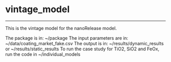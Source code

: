 # vintage_model

--------------------
This is the vintage model for the nanoRelease model.

The package is in: ~/package
The input parameters are in: ~/data/coating_market_fake.csv
The output is in: ~/results/dynamic_results or ~/results/static_results
To run the case study for TiO2, SiO2 and FeOx, run the code in ~/individual_models
